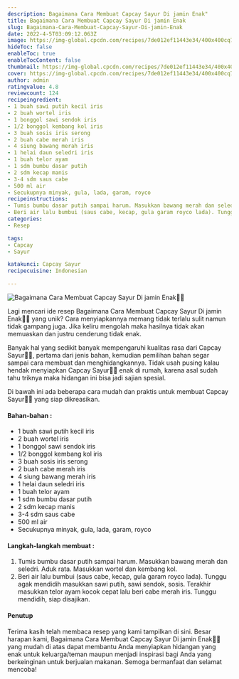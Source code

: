 ```yaml
---
description: Bagaimana Cara Membuat Capcay Sayur Di jamin Enak"
title: Bagaimana Cara Membuat Capcay Sayur Di jamin Enak
slug: Bagaimana-Cara-Membuat-Capcay-Sayur-Di-jamin-Enak
date: 2022-4-5T03:09:12.063Z
image: https://img-global.cpcdn.com/recipes/7de012ef11443e34/400x400cq70/photo.jpg
hideToc: false
enableToc: true
enableTocContent: false
thumbnail: https://img-global.cpcdn.com/recipes/7de012ef11443e34/400x400cq70/photo.jpg
cover: https://img-global.cpcdn.com/recipes/7de012ef11443e34/400x400cq70/photo.jpg
author: admin
ratingvalue: 4.8
reviewcount: 124
recipeingredient:
- 1 buah sawi putih kecil iris
- 2 buah wortel iris
- 1 bonggol sawi sendok iris
- 1/2 bonggol kembang kol iris
- 3 buah sosis iris serong
- 2 buah cabe merah iris
- 4 siung bawang merah iris
- 1 helai daun seledri iris
- 1 buah telor ayam
- 1 sdm bumbu dasar putih
- 2 sdm kecap manis
- 3-4 sdm saus cabe
- 500 ml air
- Secukupnya minyak, gula, lada, garam, royco
recipeinstructions:
- Tumis bumbu dasar putih sampai harum. Masukkan bawang merah dan seledri. Aduk rata. Masukkan wortel dan kembang kol.
- Beri air lalu bumbui (saus cabe, kecap, gula garam royco lada). Tunggu agak mendidih masukkan sawi putih, sawi sendok, sosis. Terakhir masukkan telor ayam kocok cepat lalu beri cabe merah iris. Tunggu mendidih, siap disajikan.
categories:
- Resep

tags:
- Capcay
- Sayur

katakunci: Capcay Sayur
recipecuisine: Indonesian

---
```


![Bagaimana Cara Membuat Capcay Sayur Di jamin Enak👩‍🍳](https://img-global.cpcdn.com/recipes/7de012ef11443e34/400x400cq70/photo.jpg)

Lagi mencari ide resep Bagaimana Cara Membuat Capcay Sayur Di jamin Enak👩‍🍳 yang unik? Cara menyiapkannya memang tidak terlalu sulit namun tidak gampang juga. Jika keliru mengolah maka hasilnya tidak akan memuaskan dan justru cenderung tidak enak.

Banyak hal yang sedikit banyak mempengaruhi kualitas rasa dari Capcay Sayur👩‍🍳, pertama dari jenis bahan, kemudian pemilihan bahan segar sampai cara membuat dan menghidangkannya. Tidak usah pusing kalau hendak menyiapkan Capcay Sayur👩‍🍳 enak di rumah, karena asal sudah tahu triknya maka hidangan ini bisa jadi sajian spesial.

Di bawah ini ada beberapa cara mudah dan praktis untuk membuat Capcay Sayur👩‍🍳 yang siap dikreasikan.

<!--inarticleads1-->

#### Bahan-bahan :

- 1 buah sawi putih kecil iris
- 2 buah wortel iris
- 1 bonggol sawi sendok iris
- 1/2 bonggol kembang kol iris
- 3 buah sosis iris serong
- 2 buah cabe merah iris
- 4 siung bawang merah iris
- 1 helai daun seledri iris
- 1 buah telor ayam
- 1 sdm bumbu dasar putih
- 2 sdm kecap manis
- 3-4 sdm saus cabe
- 500 ml air
- Secukupnya minyak, gula, lada, garam, royco

<!--inarticleads2-->

#### Langkah-langkah membuat :

1. Tumis bumbu dasar putih sampai harum. Masukkan bawang merah dan seledri. Aduk rata. Masukkan wortel dan kembang kol.
1. Beri air lalu bumbui (saus cabe, kecap, gula garam royco lada). Tunggu agak mendidih masukkan sawi putih, sawi sendok, sosis. Terakhir masukkan telor ayam kocok cepat lalu beri cabe merah iris. Tunggu mendidih, siap disajikan.

#### Penutup

Terima kasih telah membaca resep yang kami tampilkan di sini. Besar harapan kami, Bagaimana Cara Membuat Capcay Sayur Di jamin Enak👩‍🍳 yang mudah di atas dapat membantu Anda menyiapkan hidangan yang enak untuk keluarga/teman maupun menjadi inspirasi bagi Anda yang berkeinginan untuk berjualan makanan. Semoga bermanfaat dan selamat mencoba!